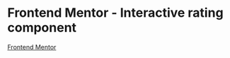 # Frontend Mentor - Interactive rating component
[Frontend Mentor](https://www.frontendmentor.io/challenges/interactive-rating-component-koxpeBUmI)